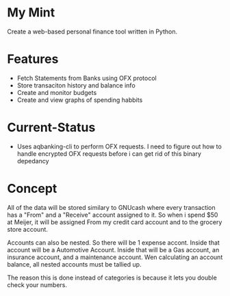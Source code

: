 # My Mint

Create a web-based personal finance tool written in Python.

# Features
* Fetch Statements from Banks using OFX protocol
* Store transaciton history and balance info
* Create and monitor budgets
* Create and view graphs of spending habbits

# Current-Status
- Uses aqbanking-cli to perform OFX requests.  I need to figure out how to handle encrypted OFX requests before i can get rid of this binary depedancy

# Concept
All of the data will be stored similary to GNUcash where every transaction has a "From" and a "Receive" account assigned to it.  So when i spend $50 at Meijer, it will be assigned From my credit card account and to the grocery store account.

Accounts can also be nested.  So there will be 1 expense accont.  Inside that account will be a Automotive Account.  Inside that will be a Gas account, an insurance account, and a maintenance account.  Wen calculating an account balance, all nested accounts must be tallied up.

The reason this is done instead of categories is because it lets you double check your numbers.  


